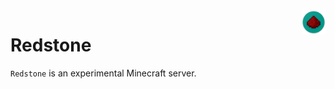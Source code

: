 <img src="resources/icon.png" alt="Aimeos logo" title="Aimeos" align="right" height="38" />

# Redstone

`Redstone` is an experimental Minecraft server.